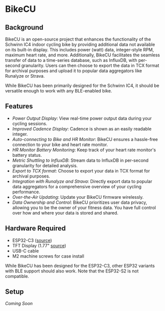 # BikeCU
## Background
BikeCU is an open-source project that enhances the functionality of the Schwinn IC4 indoor cycling bike by providing additional data not available on its built-in display. This includes power (watt) data, integer-style RPM, maximum heart rate, and more. Additionally, BikeCU facilitates the seamless transfer of data to a time-series database, such as InfluxDB, with per-second granularity. Users can then choose to export the data in TCX format for archival purposes and upload it to popular data aggregators like Runalyze or Strava.

While BikeCU has been primarily designed for the Schwinn IC4, it should be versatile enough to work with any BLE-enabled bike.

## Features
- *Power Output Display*: View real-time power output data during your cycling sessions.
- *Improved Cadence Display*: Cadence is shown as an easily readable integer.
- *Auto-connecting to Bike and HR Monitor*: BikeCU ensures a hassle-free connection to your bike and heart rate monitor.
- *HR Monitor Battery Monitoring*: Keep track of your heart rate monitor's battery status.
- *Metric Shuttling to InfluxDB*: Stream data to InfluxDB in per-second granularity for detailed analysis.
- *Export to TCX format*: Choose to export your data in TCX format for archival purposes.
- *Integration with Runalyze and Strava*: Directly export data to popular data aggregators for a comprehensive overview of your cycling performance.
- *Over-the-Air Updating*: Update your BikeCU firmware wirelessly.
- *Data Ownership and Control*: BikeCU prioritizes user data privacy, allowing you to be the owner of your fitness data. You have full control over how and where your data is stored and shared.

## Hardware Required
- ESP32-C3 ([source](https://www.aliexpress.com/item/1005004490215444.html))
- TFT Display (1.77" [source](https://www.aliexpress.com/item/1005003797803015.html))
- USB-C cable
- M2 machine screws for case install

While BikeCU has been designed for the ESP32-C3, other ESP32 variants with BLE support should also work. Note that the ESP32-S2 is not compatible.

## Setup
_Coming Soon_

